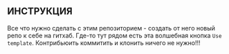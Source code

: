 ## ИНСТРУКЦИЯ

Все что нужно сделать с этим репозиторием - создать от него новый репо к себе на гитхаб. Где-то тут рядом есть эта волшебная кнопка `Use template`. 
Контрибьюить коммитить и клонить ничего не нужно!!!
